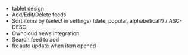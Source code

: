 - tablet design
- Add/Edit/Delete feeds
- Sort items by (select in settings) (date, popular, alphabetical?) / ASC-DESC
- Owncloud news integration
- Search feed to add
- fix auto update when item opened
